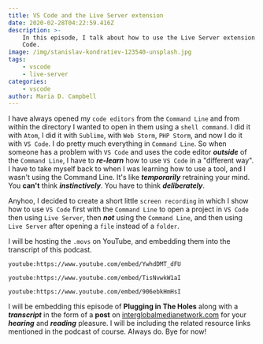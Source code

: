 ```yaml
---
title: VS Code and the Live Server extension
date: 2020-02-28T04:22:59.416Z
description: >-
    In this episode, I talk about how to use the Live Server extension for VS
    Code.
image: /img/stanislav-kondratiev-123540-unsplash.jpg
tags:
    - vscode
    - live-server
categories:
    - vscode
author: Maria D. Campbell
---
```


I have always opened my `code editors` from the `Command Line` and from within
the directory I wanted to open in them using a `shell command`. I did it with
`Atom`, I did it with `Sublime`, with `Web Storm`, `PHP Storm`, and now I do it
with `VS Code`. I do pretty much everything in `Command Line`. So when someone
has a problem with `VS Code` and uses the code editor _**outside**_ of the
`Command Line`, I have to _**re-learn**_ how to use `VS Code` in a "different
way". I have to take myself back to when I was learning how to use a tool, and I
wasn't using the Command Line. It's like _**temporarily**_ retraining your mind.
You **can't** think _**instinctively**_. You have to think _**deliberately**_.

Anyhoo, I decided to create a short little `screen recording` in which I show
how to use `VS Code` first with the `Command Line` to open a project in
`VS Code` then using `Live Server`, then _**not**_ using the `Command Line`, and
then using `Live Server` after opening a `file` instead of a `folder`.

I will be hosting the `.movs` on YouTube, and embedding them into the transcript
of this podcast.

`youtube:https://www.youtube.com/embed/YwhdDMT_dFU`

`youtube:https://www.youtube.com/embed/TisNvwkW1aI`

`youtube:https://www.youtube.com/embed/906ebkHmHsI`

I will be embedding this episode of **Plugging in The Holes** along with a
_**transcript**_ in the form of a **post** on
[interglobalmedianetwork.com](https://www.interglobalmedianetwork.com/) for your
_**hearing**_ and _**reading**_ pleasure. I will be including the related
resource links mentioned in the podcast of course. Always do. Bye for now!
